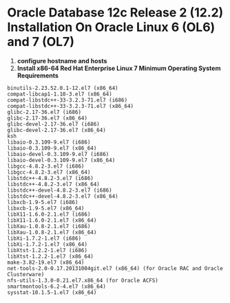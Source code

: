 # Oracle Database 12c Release 2 \(12.2\) Installation On Oracle Linux 6 \(OL6\) and 7 \(OL7\)

1. **configure hostname and hosts**
2. **Install  x86-64 Red Hat Enterprise Linux 7 Minimum Operating System Requirements**

```
binutils-2.23.52.0.1-12.el7 (x86_64)
compat-libcap1-1.10-3.el7 (x86_64)
compat-libstdc++-33-3.2.3-71.el7 (i686)
compat-libstdc++-33-3.2.3-71.el7 (x86_64)
glibc-2.17-36.el7 (i686)
glibc-2.17-36.el7 (x86_64)
glibc-devel-2.17-36.el7 (i686)
glibc-devel-2.17-36.el7 (x86_64)
ksh
libaio-0.3.109-9.el7 (i686)
libaio-0.3.109-9.el7 (x86_64)
libaio-devel-0.3.109-9.el7 (i686)
libaio-devel-0.3.109-9.el7 (x86_64)
libgcc-4.8.2-3.el7 (i686)
libgcc-4.8.2-3.el7 (x86_64)
libstdc++-4.8.2-3.el7 (i686)
libstdc++-4.8.2-3.el7 (x86_64)
libstdc++-devel-4.8.2-3.el7 (i686)
libstdc++-devel-4.8.2-3.el7 (x86_64)
libxcb-1.9-5.el7 (i686)
libxcb-1.9-5.el7 (x86_64)
libX11-1.6.0-2.1.el7 (i686)
libX11-1.6.0-2.1.el7 (x86_64)
libXau-1.0.8-2.1.el7 (i686)
libXau-1.0.8-2.1.el7 (x86_64)
libXi-1.7.2-1.el7 (i686)
libXi-1.7.2-1.el7 (x86_64)
libXtst-1.2.2-1.el7 (i686)
libXtst-1.2.2-1.el7 (x86_64)
make-3.82-19.el7 (x86_64)
net-tools-2.0-0.17.20131004git.el7 (x86_64) (for Oracle RAC and Oracle Clusterware)
nfs-utils-1.3.0-0.21.el7.x86_64 (for Oracle ACFS)
smartmontools-6.2-4.el7 (x86_64)
sysstat-10.1.5-1.el7 (x86_64)
```



